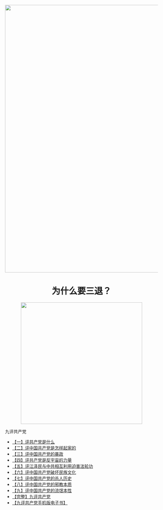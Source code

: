 
<IMG SRC="https://github.com/gofun72/telove/blob/master/img/3w/tuidang_b2.jpg" width=880></a><br></div>


<div align="center"><h1>为什么要三退？</h1>

<IMG SRC="https://github.com/gofun72/telove/blob/master/img/3w/3-d.PNG" width=400></a><br></div>


<div class="title">九评共产党<!-- <img src="/images/jiupingbanner.jpg" alt="九评退党"/>--></div>
		<ul>
			<li><a href="https://github.com/gofun72/telove/blob/master/9p-1.md">【一】评共产党是什么</a></li>
			<li><a href="https://github.com/gofun72/telove/blob/master/9p-2.md" target="_blank">【二】评中国共产党是怎样起家的</a></li>
			<li><a href="https://github.com/gofun72/telove/blob/master/9p-3.md" target="_blank">【三】评中国共产党的暴政</a></li>
			<li><a href="https://github.com/gofun72/telove/blob/master/9p-4.md" target="_blank">【四】评共产党是反宇宙的力量</a></li>
			<li><a href="https://github.com/gofun72/telove/blob/master/9p-5.md" target="_blank">【五】评江泽民与中共相互利用迫害法轮功</a></li>
			<li><a href="https://github.com/gofun72/telove/blob/master/9p-6.md" target="_blank">【六】评中国共产党破坏民族文化</a></li>
			<li><a href="https://github.com/gofun72/telove/blob/master/9p-7.md" target="_blank">【七】评中国共产党的杀人历史</a></li>
			<li><a href="https://github.com/gofun72/telove/blob/master/9p-8.md" target="_blank">【八】评中国共产党的邪教本质</a></li>
			<li><a href="https://github.com/gofun72/telove/blob/master/9p-9.md" target="_blank">【九】评中国共产党的流氓本性</a></li>
			<li><a href="https://github.com/gofun72/telove/blob/master/9-p.md" target="_blank">【完整】九评共产党</a></li>
			<li><a href="http://www.epochtimes.com/gb/4/12/13/n746020.htm" target="_blank">【九评共产党手机版电子书】
		</ul>
	</div>
